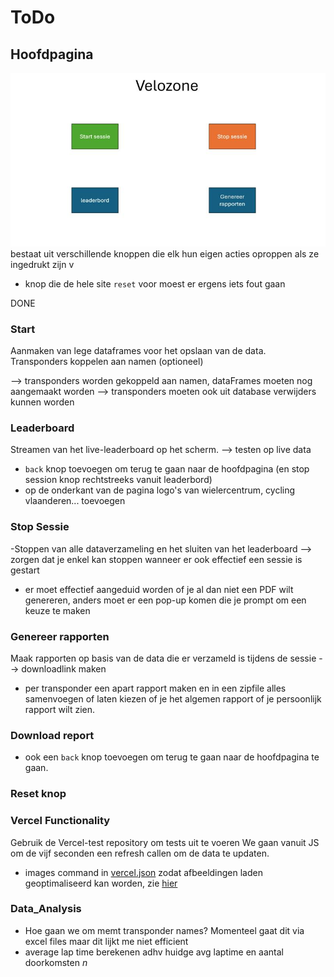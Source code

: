 # ToDo

## Hoofdpagina
![alt text](image-1.png)
bestaat uit verschillende knoppen die elk hun eigen acties oproppen als ze ingedrukt zijn v
- knop die de hele site `reset` voor moest er ergens iets fout gaan

DONE
### Start
Aanmaken van lege dataframes voor het opslaan van de data. Transponders koppelen aan namen (optioneel)

--> transponders worden gekoppeld aan namen, dataFrames moeten nog aangemaakt worden
--> transponders moeten ook uit database verwijders kunnen worden
### Leaderboard
Streamen van het live-leaderboard op het scherm. --> testen op live data
- `back` knop toevoegen om terug te gaan naar de hoofdpagina (en stop session knop rechtstreeks vanuit leaderbord)
- op de onderkant van de pagina logo's van wielercentrum, cycling vlaanderen... toevoegen
### Stop Sessie
-Stoppen van alle dataverzameling en het sluiten van het leaderboard
--> zorgen dat je enkel kan stoppen wanneer er ook effectief een sessie is gestart
- er moet effectief aangeduid worden of je al dan niet een PDF wilt genereren, anders moet er een pop-up komen die je prompt om een keuze te maken
### Genereer rapporten
Maak rapporten op basis van de data die er verzameld is tijdens de sessie
--> downloadlink maken
- per transponder een apart rapport maken en in een zipfile alles samenvoegen of laten kiezen of je het algemen rapport of je persoonlijk rapport wilt zien.

### Download report
- ook een `back` knop toevoegen om terug te gaan naar de hoofdpagina te gaan.

### Reset knop

### Vercel Functionality
Gebruik de Vercel-test repository om tests uit te voeren
We gaan vanuit JS om de vijf seconden een refresh callen om de data te updaten.
- images command in [vercel.json](vercel.json) zodat afbeeldingen laden geoptimaliseerd kan worden, zie [hier](https://vercel.com/docs/project-configuration)

### Data_Analysis
- Hoe gaan we om memt transponder names? Momenteel gaat dit via excel files maar dit lijkt me niet efficient
- average lap time berekenen adhv huidge avg laptime en aantal doorkomsten $n$